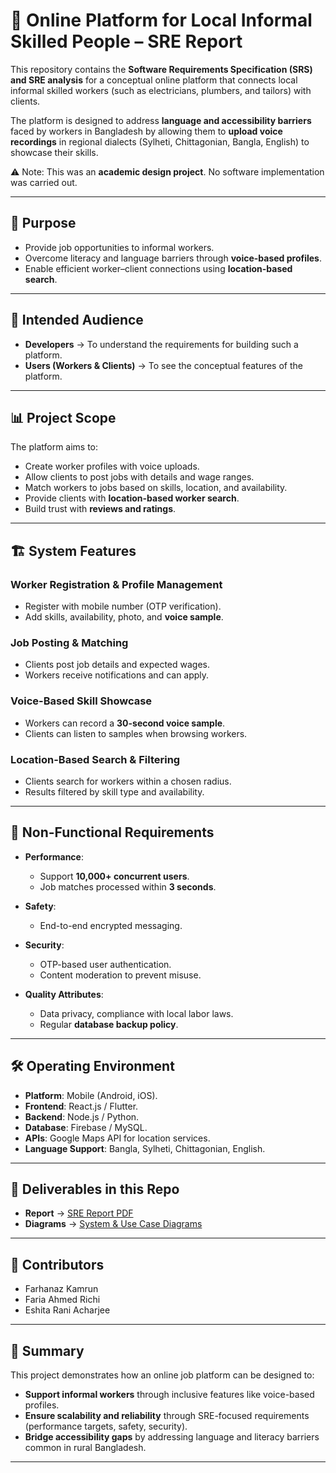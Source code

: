 # 📘 Online Platform for Local Informal Skilled People – SRE Report  

This repository contains the **Software Requirements Specification (SRS) and SRE analysis** for a conceptual online platform that connects local informal skilled workers (such as electricians, plumbers, and tailors) with clients.  

The platform is designed to address **language and accessibility barriers** faced by workers in Bangladesh by allowing them to **upload voice recordings** in regional dialects (Sylheti, Chittagonian, Bangla, English) to showcase their skills.  

⚠️ Note: This was an **academic design project**. No software implementation was carried out.  

---

## 🎯 Purpose  
- Provide job opportunities to informal workers.  
- Overcome literacy and language barriers through **voice-based profiles**.  
- Enable efficient worker–client connections using **location-based search**.  

---

## 👥 Intended Audience  
- **Developers** → To understand the requirements for building such a platform.  
- **Users (Workers & Clients)** → To see the conceptual features of the platform.  

---

## 📊 Project Scope  
The platform aims to:  
- Create worker profiles with voice uploads.  
- Allow clients to post jobs with details and wage ranges.  
- Match workers to jobs based on skills, location, and availability.  
- Provide clients with **location-based worker search**.  
- Build trust with **reviews and ratings**.  

---

## 🏗️ System Features  

### Worker Registration & Profile Management  
- Register with mobile number (OTP verification).  
- Add skills, availability, photo, and **voice sample**.  

### Job Posting & Matching  
- Clients post job details and expected wages.  
- Workers receive notifications and can apply.  

### Voice-Based Skill Showcase  
- Workers can record a **30-second voice sample**.  
- Clients can listen to samples when browsing workers.  

### Location-Based Search & Filtering  
- Clients search for workers within a chosen radius.  
- Results filtered by skill type and availability.  

---

## 🔧 Non-Functional Requirements  

- **Performance**:  
  - Support **10,000+ concurrent users**.  
  - Job matches processed within **3 seconds**.  

- **Safety**:  
  - End-to-end encrypted messaging.  

- **Security**:  
  - OTP-based user authentication.  
  - Content moderation to prevent misuse.  

- **Quality Attributes**:  
  - Data privacy, compliance with local labor laws.  
  - Regular **database backup policy**.  

---

## 🛠️ Operating Environment  

- **Platform**: Mobile (Android, iOS).  
- **Frontend**: React.js / Flutter.  
- **Backend**: Node.js / Python.  
- **Database**: Firebase / MySQL.  
- **APIs**: Google Maps API for location services.  
- **Language Support**: Bangla, Sylheti, Chittagonian, English.  

---

## 📘 Deliverables in this Repo  

- **Report** → [SRE Report PDF](report/SRE_Report.pdf)  
- **Diagrams** → [System & Use Case Diagrams](design/)  

---

## 👥 Contributors  

- Farhanaz Kamrun  
- Faria Ahmed Richi  
- Eshita Rani Acharjee  

---

## 📌 Summary  

This project demonstrates how an online job platform can be designed to:  
- **Support informal workers** through inclusive features like voice-based profiles.  
- **Ensure scalability and reliability** through SRE-focused requirements (performance targets, safety, security).  
- **Bridge accessibility gaps** by addressing language and literacy barriers common in rural Bangladesh.  

---
